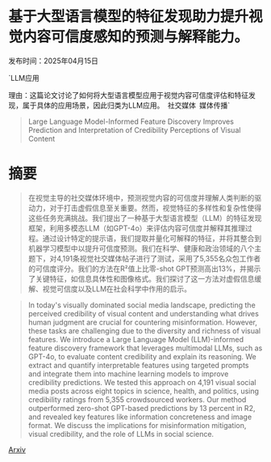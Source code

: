 # 基于大型语言模型的特征发现助力提升视觉内容可信度感知的预测与解释能力。

发布时间：2025年04月15日

`LLM应用

理由：这篇论文讨论了如何将大型语言模型应用于视觉内容可信度评估和特征发现，属于具体的应用场景，因此归类为LLM应用。` `社交媒体` `媒体传播`

> Large Language Model-Informed Feature Discovery Improves Prediction and Interpretation of Credibility Perceptions of Visual Content

# 摘要

> 在视觉主导的社交媒体环境中，预测视觉内容的可信度并理解人类判断的驱动力，对于打击虚假信息至关重要。然而，视觉特征的多样性和复杂性使得这些任务充满挑战。我们提出了一种基于大型语言模型（LLM）的特征发现框架，利用多模态LLM（如GPT-4o）来评估内容可信度并解释其推理过程。通过设计特定的提示语，我们提取并量化可解释的特征，并将其整合到机器学习模型中以提升可信度预测。我们在科学、健康和政治领域的八个主题下，对4,191条视觉社交媒体帖子进行了测试，采用了5,355名众包工作者的可信度评分。我们的方法在R²值上比零-shot GPT预测高出13%，并揭示了关键特征，如信息具体性和图像格式。我们探讨了这一方法对虚假信息缓解、视觉可信度以及LLM在社会科学中作用的启示。

> In today's visually dominated social media landscape, predicting the perceived credibility of visual content and understanding what drives human judgment are crucial for countering misinformation. However, these tasks are challenging due to the diversity and richness of visual features. We introduce a Large Language Model (LLM)-informed feature discovery framework that leverages multimodal LLMs, such as GPT-4o, to evaluate content credibility and explain its reasoning. We extract and quantify interpretable features using targeted prompts and integrate them into machine learning models to improve credibility predictions. We tested this approach on 4,191 visual social media posts across eight topics in science, health, and politics, using credibility ratings from 5,355 crowdsourced workers. Our method outperformed zero-shot GPT-based predictions by 13 percent in R2, and revealed key features like information concreteness and image format. We discuss the implications for misinformation mitigation, visual credibility, and the role of LLMs in social science.

[Arxiv](https://arxiv.org/abs/2504.10878)